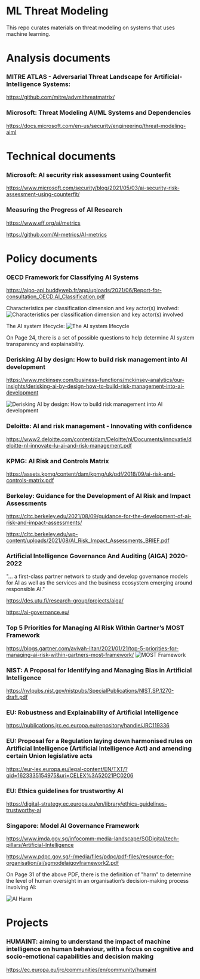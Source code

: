 # ML Threat Modeling
This repo curates materials on threat modeling on systems that uses machine learning.

# Analysis documents
### MITRE ATLAS - Adversarial Threat Landscape for Artificial-Intelligence Systems:
https://github.com/mitre/advmlthreatmatrix/

### Microsoft: Threat Modeling AI/ML Systems and Dependencies
https://docs.microsoft.com/en-us/security/engineering/threat-modeling-aiml

# Technical documents
### Microsoft: AI security risk assessment using Counterfit
https://www.microsoft.com/security/blog/2021/05/03/ai-security-risk-assessment-using-counterfit/

### Measuring the Progress of AI Research
https://www.eff.org/ai/metrics

https://github.com/AI-metrics/AI-metrics

# Policy documents
### OECD Framework for Classifying AI Systems
https://aipo-api.buddyweb.fr/app/uploads/2021/06/Report-for-consultation_OECD.AI_Classification.pdf

Characteristics per classification dimension and key actor(s) involved:
![Characteristics per classification dimension and key actor(s) involved](/figures/actors.jpg)

The AI system lifecycle:
![The AI system lifecycle](/figures/lifecycle.jpg)

On Page 24, there is a set of possible questions to help determine AI system transparency and explainability.

### Derisking AI by design: How to build risk management into AI development
https://www.mckinsey.com/business-functions/mckinsey-analytics/our-insights/derisking-ai-by-design-how-to-build-risk-management-into-ai-development

![Derisking AI by design: How to build risk management into AI development](/figures/mackinsey.jpg)

### Deloitte: AI and risk management - Innovating with confidence
https://www2.deloitte.com/content/dam/Deloitte/nl/Documents/innovatie/deloitte-nl-innovate-lu-ai-and-risk-management.pdf

### KPMG: AI Risk and Controls Matrix
https://assets.kpmg/content/dam/kpmg/uk/pdf/2018/09/ai-risk-and-controls-matrix.pdf

### Berkeley: Guidance for the Development of AI Risk and Impact Assessments
https://cltc.berkeley.edu/2021/08/09/guidance-for-the-development-of-ai-risk-and-impact-assessments/

https://cltc.berkeley.edu/wp-content/uploads/2021/08/AI_Risk_Impact_Assessments_BRIEF.pdf

### Artificial Intelligence Governance And Auditing (AIGA) 2020-2022
"... a first-class partner network to study and develop governance models for AI as well as the services and the business ecosystem emerging around responsible AI."

https://des.utu.fi/research-group/projects/aiga/

https://ai-governance.eu/

### Top 5 Priorities for Managing AI Risk Within Gartner’s MOST Framework
https://blogs.gartner.com/avivah-litan/2021/01/21/top-5-priorities-for-managing-ai-risk-within-gartners-most-framework/
![MOST Framework](/figures/MOSTframework.jpg)

### NIST: A Proposal for Identifying and Managing Bias in Artificial Intelligence
https://nvlpubs.nist.gov/nistpubs/SpecialPublications/NIST.SP.1270-draft.pdf

### EU: Robustness and Explainability of Artificial Intelligence
https://publications.jrc.ec.europa.eu/repository/handle/JRC119336

### EU: Proposal for a Regulation laying down harmonised rules on Artificial Intelligence (Artificial Intelligence Act) and amending certain Union legislative acts
https://eur-lex.europa.eu/legal-content/EN/TXT/?qid=1623335154975&uri=CELEX%3A52021PC0206

### EU: Ethics guidelines for trustworthy AI
https://digital-strategy.ec.europa.eu/en/library/ethics-guidelines-trustworthy-ai

### Singapore: Model AI Governance Framework
https://www.imda.gov.sg/infocomm-media-landscape/SGDigital/tech-pillars/Artificial-Intelligence

https://www.pdpc.gov.sg/-/media/files/pdpc/pdf-files/resource-for-organisation/ai/sgmodelaigovframework2.pdf

On Page 31 of the above PDF, there is the definition of "harm" to determine the level of human oversight in an organisation’s decision-making process involving AI:

![AI Harm](/figures/AIHarm.jpg)

# Projects
### HUMAINT: aiming to understand the impact of machine intelligence on human behaviour, with a focus on cognitive and socio-emotional capabilities and decision making
https://ec.europa.eu/jrc/communities/en/community/humaint
